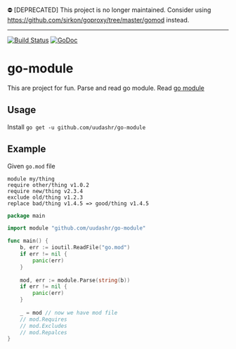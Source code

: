 :no_entry: [DEPRECATED] This project is no longer maintained. Consider using https://github.com/sirkon/goproxy/tree/master/gomod instead.

---

[![Build Status](https://travis-ci.org/uudashr/go-module.svg?branch=master)](https://travis-ci.org/uudashr/go-module) [![GoDoc](https://godoc.org/github.com/uudashr/go-module?status.svg)](https://godoc.org/github.com/uudashr/go-module)
# go-module

This are project for fun. Parse and read go module. Read [go module](https://research.swtch.com/vgo-module)



## Usage

Install `go get -u github.com/uudashr/go-module`



## Example

Given `go.mod` file

```
module my/thing
require other/thing v1.0.2
require new/thing v2.3.4
exclude old/thing v1.2.3
replace bad/thing v1.4.5 => good/thing v1.4.5
```



```go
package main

import module "github.com/uudashr/go-module"

func main() {
    b, err := ioutil.ReadFile("go.mod")
    if err != nil {
        panic(err)
    }
    
    mod, err := module.Parse(string(b))
    if err != nil {
        panic(err)
    }
    
    _ = mod // now we have mod file
    // mod.Requires
    // mod.Excludes
    // mod.Repalces
}
```
